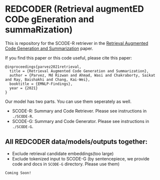 # REDCODER (Retrieval augmentED CODe gEneration and summaRization)

This is repository for the SCODE-R retriever in the [Retrieval Augmented Code Generation and Summarization](https://arxiv.org/abs/2108.11601) paper.

If you find this paper or this code useful, please cite this paper:
```
@inproceedings{parvez2021retrieval,
  title = {Retrieval Augmented Code Generation and Summarization},
  author = {Parvez, Md Rizwan and Ahmad, Wasi and Chakraborty, Saikat and Ray, Baishakhi and Chang, Kai-Wei},
  booktitle = {EMNLP-Findings},
  year = {2021}
}
```

Our model has two parts. You can use them seperately as well.
- SCODE-R: Summary and Code Retriever. Please see instructions in ```./SCODE-R```.
- SCODE-G: Summary and Code Generator. Please see instructions in ```./SCODE-G```.


## All REDCODER data/models/outputs together:
- Exclude retrieval candidate embeddings(too large)
- Exclude tokenized input to SCODE-G (by sentencepiece, we provide code and docs in ```SCODE-G``` directory. Please use them)

```Coming Soon!```